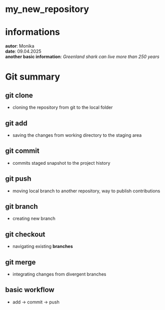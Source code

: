 # my_new_repository

# informations
**autor**: Monika   
**date**: 09.04.2025   
**another basic information**:  *Greenland shark can live more than 250 years*

# Git summary

## git clone <link to repository> 
- cloning the repository from git to the local  folder

## git add
- saving the changes from working directory to the staging area

## git commit
- commits staged snapshot to the project history

## git push
- moving local branch to another repository, way to publish contributions

## git branch
- creating new branch

## git checkout
- navigating existing **branches**

## git merge
- integrating changes from divergent branches 

##  basic workflow

- add -> commit -> push 

